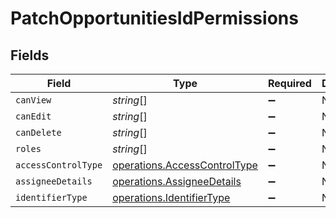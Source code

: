 # PatchOpportunitiesIdPermissions


## Fields

| Field                                                                        | Type                                                                         | Required                                                                     | Description                                                                  |
| ---------------------------------------------------------------------------- | ---------------------------------------------------------------------------- | ---------------------------------------------------------------------------- | ---------------------------------------------------------------------------- |
| `canView`                                                                    | *string*[]                                                                   | :heavy_minus_sign:                                                           | N/A                                                                          |
| `canEdit`                                                                    | *string*[]                                                                   | :heavy_minus_sign:                                                           | N/A                                                                          |
| `canDelete`                                                                  | *string*[]                                                                   | :heavy_minus_sign:                                                           | N/A                                                                          |
| `roles`                                                                      | *string*[]                                                                   | :heavy_minus_sign:                                                           | N/A                                                                          |
| `accessControlType`                                                          | [operations.AccessControlType](../../models/operations/accesscontroltype.md) | :heavy_minus_sign:                                                           | N/A                                                                          |
| `assigneeDetails`                                                            | [operations.AssigneeDetails](../../models/operations/assigneedetails.md)     | :heavy_minus_sign:                                                           | N/A                                                                          |
| `identifierType`                                                             | [operations.IdentifierType](../../models/operations/identifiertype.md)       | :heavy_minus_sign:                                                           | N/A                                                                          |